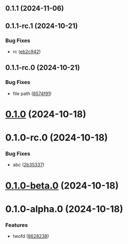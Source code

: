

## 0.1.1 (2024-11-06)

## 0.1.1-rc.1 (2024-10-21)


### Bug Fixes

* rc ([eb2c942](https://github.com/Biplav-05/python_sdk_test/commit/eb2c942dab006ddd5c842d77764b5b2b09009422))

## 0.1.1-rc.0 (2024-10-21)


### Bug Fixes

* file path ([8574f91](https://github.com/Biplav-05/python_sdk_test/commit/8574f91483fa44a05effd8fb82d8bda5bec52b1c))

# [0.1.0](https://github.com/Biplav-05/python_sdk_test/compare/v0.1.0-rc.0...v0.1.0) (2024-10-18)

# 0.1.0-rc.0 (2024-10-18)


### Bug Fixes

* abc ([2b35337](https://github.com/Biplav-05/python_sdk_test/commit/2b35337de0cba6d516f5326d57cd94280bf47332))

# [0.1.0-beta.0](https://github.com/Biplav-05/python_sdk_test/compare/v0.1.0-alpha.0...v0.1.0-beta.0) (2024-10-18)

# 0.1.0-alpha.0 (2024-10-18)


### Features

* twofd ([8628238](https://github.com/Biplav-05/python_sdk_test/commit/86282381876a8464a9e1d90204b32e403842f365))
